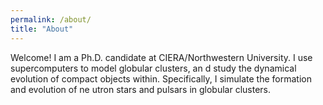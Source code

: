 ```yaml
---
permalink: /about/
title: "About"
---
```

Welcome! I am a Ph.D. candidate at CIERA/Northwestern University. I use supercomputers to model globular clusters, an  d study the dynamical evolution of compact objects within. Specifically, I simulate the formation and evolution of ne  utron stars and pulsars in globular clusters.
